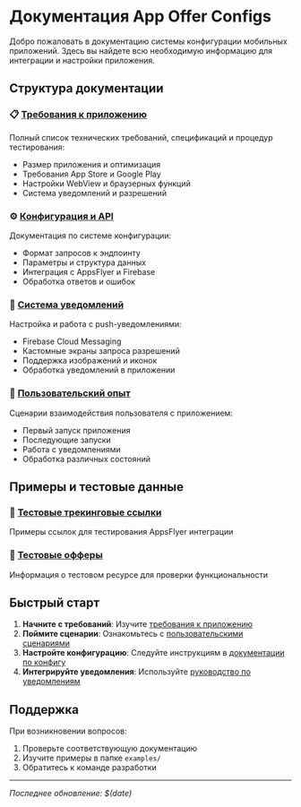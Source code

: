 # Документация App Offer Configs

Добро пожаловать в документацию системы конфигурации мобильных приложений. Здесь вы найдете всю необходимую информацию для интеграции и настройки приложения.

## Структура документации

### 📋 [Требования к приложению](requirements/app-requirements.md)
Полный список технических требований, спецификаций и процедур тестирования:
- Размер приложения и оптимизация
- Требования App Store и Google Play
- Настройки WebView и браузерных функций
- Система уведомлений и разрешений

### ⚙️ [Конфигурация и API](configuration/config-request.md)
Документация по системе конфигурации:
- Формат запросов к эндпоинту
- Параметры и структура данных
- Интеграция с AppsFlyer и Firebase
- Обработка ответов и ошибок

### 🔔 [Система уведомлений](notifications/push-notifications.md)
Настройка и работа с push-уведомлениями:
- Firebase Cloud Messaging
- Кастомные экраны запроса разрешений
- Поддержка изображений и иконок
- Обработка уведомлений в приложении

### 👤 [Пользовательский опыт](user-experience/user-scenarios.md)
Сценарии взаимодействия пользователя с приложением:
- Первый запуск приложения
- Последующие запуски
- Работа с уведомлениями
- Обработка различных состояний

## Примеры и тестовые данные

### 🔗 [Тестовые трекинговые ссылки](../examples/tracking-links.md)
Примеры ссылок для тестирования AppsFlyer интеграции

### 🎯 [Тестовые офферы](../examples/test-offers.md)
Информация о тестовом ресурсе для проверки функциональности

## Быстрый старт

1. **Начните с требований**: Изучите [требования к приложению](requirements/app-requirements.md)
2. **Поймите сценарии**: Ознакомьтесь с [пользовательскими сценариями](user-experience/user-scenarios.md)
3. **Настройте конфигурацию**: Следуйте инструкциям в [документации по конфигу](configuration/config-request.md)
4. **Интегрируйте уведомления**: Используйте [руководство по уведомлениям](notifications/push-notifications.md)

## Поддержка

При возникновении вопросов:
1. Проверьте соответствующую документацию
2. Изучите примеры в папке `examples/`
3. Обратитесь к команде разработки

---

*Последнее обновление: $(date)*
